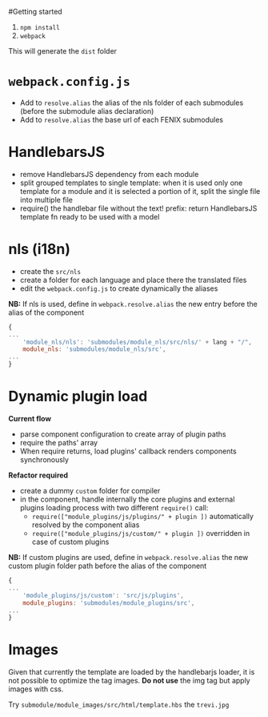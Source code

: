 #Getting started

1. `npm install`
2. `webpack`

This will generate the `dist` folder

# `webpack.config.js`

+ Add to `resolve.alias` the alias of the nls folder of each submodules (before the submodule alias declaration)
+ Add to `resolve.alias` the base url of each FENIX submodules

# HandlebarsJS

+ remove HandlebarsJS dependency from each module
+ split grouped templates to single template: when it is used only one template for a module and it is selected a portion of it, split the single file into multiple file
+ require() the handlebar file without the text! prefix: return HandlebarsJS template fn ready to be used with a model

# nls (i18n)

+ create the `src/nls`
+ create a folder for each language and place there the translated files
+ edit the `webpack.config.js` to create dynamically the aliases

**NB:** If nls is used, define in `webpack.resolve.alias` the new entry before the alias of the component

```javascript
{
...
    'module_nls/nls': 'submodules/module_nls/src/nls/' + lang + "/",
    module_nls: 'submodules/module_nls/src',
...
}
```

# Dynamic plugin load

**Current flow**

+ parse component configuration to create array of plugin paths
+ require the paths' array 
+ When require returns, load plugins' callback renders components synchronously

**Refactor required**

+ create a dummy `custom` folder for compiler
+ in the component, handle internally the core plugins and external plugins loading process with two different `require()` call:
    * `require(["module_plugins/js/plugins/" + plugin ])` automatically resolved by the component alias
    * `require(["module_plugins/js/custom/" + plugin ])` overridden in case of custom plugins

**NB:** If custom plugins are used, define in `webpack.resolve.alias` the new custom plugin folder path before the alias of the component

```javascript
{
...
    'module_plugins/js/custom': 'src/js/plugins',
    module_plugins: 'submodules/module_plugins/src',
...
}
```

# Images

Given that currently the template are loaded by the handlebarjs loader, it is not possible to optimize the tag images.
**Do not use** the img tag but apply images with css. 

Try `submodule/module_images/src/html/template.hbs` the `trevi.jpg` 